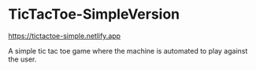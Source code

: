 # TicTacToe-SimpleVersion

https://tictactoe-simple.netlify.app

A simple tic tac toe game where the machine is automated to play against the user.
